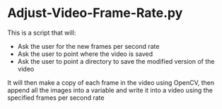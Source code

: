 # Adjust-Video-Frame-Rate.py

This is a script that will:
- Ask the user for the new frames per second rate 
- Ask the user to point where the video is saved 
- Ask the user to point a directory to save the modified version of the video

It will then make a copy of each frame in the video using OpenCV, then append all the images into a variable and write it into a video using the specified frames per second rate 
